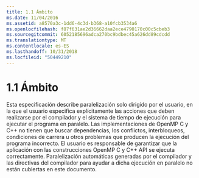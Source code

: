 ```yaml
---
title: 1.1 Ámbito
ms.date: 11/04/2016
ms.assetid: a8570a3c-1dd6-4c3d-b368-a10fcb3534a6
ms.openlocfilehash: f87f631ae2d36662daa2ece4790170c00c5cbeb3
ms.sourcegitcommit: 6052185696adca270bc9bdbec45a626dd89cdcdd
ms.translationtype: MT
ms.contentlocale: es-ES
ms.lasthandoff: 10/31/2018
ms.locfileid: "50449210"
---
```

# <a name="11-scope"></a>1.1 Ámbito

Esta especificación describe paralelización solo dirigido por el usuario, en la que el usuario especifica explícitamente las acciones que deben realizarse por el compilador y el sistema de tiempo de ejecución para ejecutar el programa en paralelo. Las implementaciones de OpenMP C y C++ no tienen que buscar dependencias, los conflictos, interbloqueos, condiciones de carrera u otros problemas que producen la ejecución del programa incorrecto. El usuario es responsable de garantizar que la aplicación con las construcciones OpenMP C y C++ API se ejecuta correctamente. Paralelización automáticas generadas por el compilador y las directivas del compilador para ayudar a dicha ejecución en paralelo no están cubiertas en este documento.